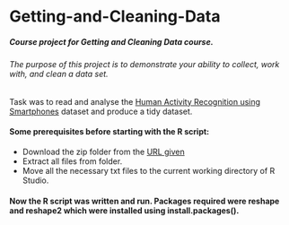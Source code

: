 # Getting-and-Cleaning-Data
##### Course project for Getting and Cleaning Data course.
###### The purpose of this project is to demonstrate your ability to collect, work with, and clean a data set.
Task was to read and analyse the [Human Activity Recognition using Smartphones](http://archive.ics.uci.edu/ml/datasets/Human+Activity+Recognition+Using+Smartphones) dataset and produce a tidy dataset.
#### Some prerequisites before starting with the R script:
* Download the zip folder from the [URL given](https://d396qusza40orc.cloudfront.net/getdata%2Fprojectfiles%2FUCI%20HAR%20Dataset.zip)
* Extract all files from folder.
* Move all the necessary txt files to the current working directory of R Studio.

#### Now the R script was written and run. Packages required were reshape and reshape2 which were installed using install.packages().
